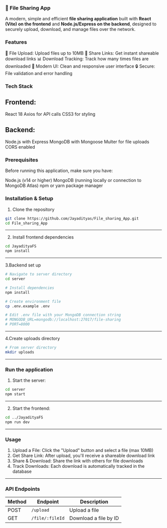 ### 🚀 File Sharing App
A modern, simple and efficient **file sharing application** built with **React (Vite) on the frontend** and **Node.js/Express on the backend**, designed to securely upload, download, and manage files over the network.

### Features
📁 File Upload: Upload files up to 10MB
🔗 Share Links: Get instant shareable download links
📊 Download Tracking: Track how many times files are downloaded
🎨 Modern UI: Clean and responsive user interface
🔒 Secure: File validation and error handling

### Tech Stack
## Frontend:

React 18
Axios for API calls
CSS3 for styling
## Backend:

Node.js with Express
MongoDB with Mongoose
Multer for file uploads
CORS enabled

### Prerequisites
Before running this application, make sure you have:

Node.js (v14 or higher)
MongoDB (running locally or connection to MongoDB Atlas)
npm or yarn package manager

### Installation & Setup

1. Clone the repository
```bash
git clone https://github.com/Jayadityas/File_sharing_App.git
cd File_sharing_App
```
---
2. Install frontend dependencies
```bash
cd JayadityaFS
npm install
```
---
3.Backend set up
```bash
# Navigate to server directory
cd server

# Install dependencies
npm install

# Create environment file
cp .env.example .env

# Edit .env file with your MongoDB connection string
# MONGODB_URL=mongodb://localhost:27017/file-sharing
# PORT=8000
```
---

4.Create uploads directory
```bash
# From server directory
mkdir uploads

```
---
### Run the application
1. Start the server:
```bash
cd server
npm start
```
---
2. Start the frontend:
``` bash
cd ../JayadityaFS
npm run dev
```
---

### Usage
1. Upload a File: Click the "Upload" button and select a file (max 10MB)
2. Get Share Link: After upload, you'll receive a shareable download link
3. Share & Download: Share the link with others for file downloads
4. Track Downloads: Each download is automatically tracked in the database

---

### API Endpoints

| Method | Endpoint       | Description                 |
|--------|----------------|-----------------------------|
| POST   | `/upload`      | Upload a file               |
| GET    | `/file/:fileId`| Download a file by ID       |




